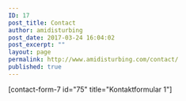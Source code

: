 ```yaml
---
ID: 17
post_title: Contact
author: amidisturbing
post_date: 2017-03-24 16:04:02
post_excerpt: ""
layout: page
permalink: http://www.amidisturbing.com/contact/
published: true
---
```

[contact-form-7 id="75" title="Kontaktformular 1"]